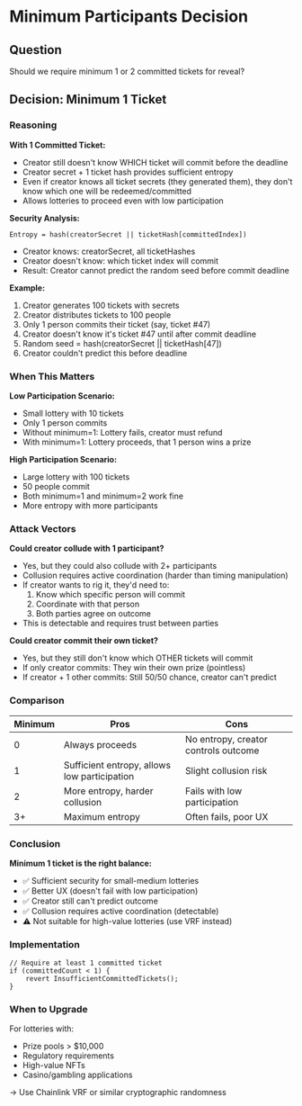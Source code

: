 # Minimum Participants Decision

## Question
Should we require minimum 1 or 2 committed tickets for reveal?

## Decision: Minimum 1 Ticket

### Reasoning

**With 1 Committed Ticket:**
- Creator still doesn't know WHICH ticket will commit before the deadline
- Creator secret + 1 ticket hash provides sufficient entropy
- Even if creator knows all ticket secrets (they generated them), they don't know which one will be redeemed/committed
- Allows lotteries to proceed even with low participation

**Security Analysis:**

```
Entropy = hash(creatorSecret || ticketHash[committedIndex])
```

- Creator knows: creatorSecret, all ticketHashes
- Creator doesn't know: which ticket index will commit
- Result: Creator cannot predict the random seed before commit deadline

**Example:**
1. Creator generates 100 tickets with secrets
2. Creator distributes tickets to 100 people
3. Only 1 person commits their ticket (say, ticket #47)
4. Creator doesn't know it's ticket #47 until after commit deadline
5. Random seed = hash(creatorSecret || ticketHash[47])
6. Creator couldn't predict this before deadline

### When This Matters

**Low Participation Scenario:**
- Small lottery with 10 tickets
- Only 1 person commits
- Without minimum=1: Lottery fails, creator must refund
- With minimum=1: Lottery proceeds, that 1 person wins a prize

**High Participation Scenario:**
- Large lottery with 100 tickets
- 50 people commit
- Both minimum=1 and minimum=2 work fine
- More entropy with more participants

### Attack Vectors

**Could creator collude with 1 participant?**
- Yes, but they could also collude with 2+ participants
- Collusion requires active coordination (harder than timing manipulation)
- If creator wants to rig it, they'd need to:
  1. Know which specific person will commit
  2. Coordinate with that person
  3. Both parties agree on outcome
- This is detectable and requires trust between parties

**Could creator commit their own ticket?**
- Yes, but they still don't know which OTHER tickets will commit
- If only creator commits: They win their own prize (pointless)
- If creator + 1 other commits: Still 50/50 chance, creator can't predict

### Comparison

| Minimum | Pros | Cons |
|---------|------|------|
| 0 | Always proceeds | No entropy, creator controls outcome |
| 1 | Sufficient entropy, allows low participation | Slight collusion risk |
| 2 | More entropy, harder collusion | Fails with low participation |
| 3+ | Maximum entropy | Often fails, poor UX |

### Conclusion

**Minimum 1 ticket is the right balance:**
- ✅ Sufficient security for small-medium lotteries
- ✅ Better UX (doesn't fail with low participation)
- ✅ Creator still can't predict outcome
- ✅ Collusion requires active coordination (detectable)
- ⚠️ Not suitable for high-value lotteries (use VRF instead)

### Implementation

```solidity
// Require at least 1 committed ticket
if (committedCount < 1) {
    revert InsufficientCommittedTickets();
}
```

### When to Upgrade

For lotteries with:
- Prize pools > $10,000
- Regulatory requirements
- High-value NFTs
- Casino/gambling applications

→ Use Chainlink VRF or similar cryptographic randomness
